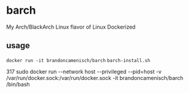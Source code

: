 # barch
My Arch/BlackArch Linux flavor of Linux Dockerized

## usage
`docker run -it brandoncamenisch/barch`
`barch-install.sh`

  317  sudo docker run --network host --privileged --pid=host -v /var/run/docker.sock:/var/run/docker.sock -it brandoncamenisch/barch /bin/bash

